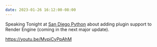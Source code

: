 ```yaml
---
date: 2023-01-26 16:12:00-08:00
---
```


Speaking Tonight at [San Diego Python](https://www.meetup.com/pythonsd/events/zxxdbtyfccbjc/) about adding plugin support to Render Engine (coming in the next major update).

https://youtu.be/MvpiCyPpAhM